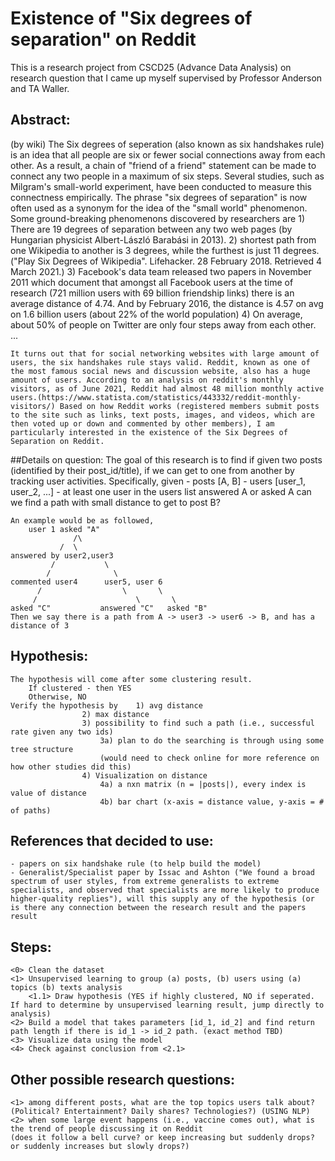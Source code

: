 # Existence of "Six degrees of separation" on Reddit
This is a research project from CSCD25 (Advance Data Analysis) on research question that I came up myself supervised by Professor Anderson and TA Waller.

## Abstract:
(by wiki) 
	The Six degrees of seperation (also known as six handshakes rule) is an idea that all people are six or fewer social connections away from each 	other. 	As a result, a chain of "friend of a friend" statement can be made to connect any two people in a maximum of six steps. Several studies, such as 		Milgram's small-world experiment, have been conducted to measure this connectness empirically. The phrase "six degrees of separation" is now often used as a synonym for the idea of the "small world" phenomenon.
	Some ground-breaking phenomenons discovered by researchers are 
	1) There are 19 degrees of separation between any two web pages (by Hungarian physicist Albert-László Barabási in 2013). 
	2) shortest path from one Wikipedia to another is 3 degrees, while the furthest is just 11 degrees. ("Play Six Degrees of Wikipedia". Lifehacker. 28 			February 2018. Retrieved 4 March 2021.) 
	3) Facebook's data team released two papers in November 2011 which document that amongst all Facebook users at the time of research (721 million users 			with 69 billion friendship links) there is an average distance of 4.74. And by February 2016, the distance is 4.57 on avg on 1.6 billion users (about 			22% of the world population)
	4) On average, about 50% of people on Twitter are only four steps away from each other.
	...

	It turns out that for social networking websites with large amount of users, the six handshakes rule stays valid. Reddit, known as one of the most famous social news and discussion website, also has a huge amount of users. According to an analysis on reddit's monthly visitors, as of June 2021, Reddit had almost 48 million monthly active users.(https://www.statista.com/statistics/443332/reddit-monthly-visitors/) Based on how Reddit works (registered members submit posts to the site such as links, text posts, images, and videos, which are then voted up or down and commented by other members), I am particularly interested in the existence of the Six Degrees of Separation on Reddit.

##Details on question:
	The goal of this research is to find if given two posts (identified by their post_id/title), if we can get to one from another by tracking user activities.	
	Specifically,	given 	- posts [A, B]
				- users [user_1, user_2, ...]
				- at least one user in the users list answered A or asked A
			can we find a path with small distance to get to post B?

	An example would be as followed,
		user 1 asked "A" 
			      /\
		       /  \
	answered by user2,user3
		     /           \
		    /              \
	commented user4      user5, user 6
		  /	                 \       \
		 /		                \       \
	asked "C"       	answered "C"   asked "B"
	Then we say there is a path from A -> user3 -> user6 -> B, and has a distance of 3

## Hypothesis:
	
	The hypothesis will come after some clustering result.
		If clustered - then YES 
		Otherwise, NO
	Verify the hypothesis by 	1) avg distance
					2) max distance
					3) possibility to find such a path (i.e., successful rate given any two ids)
						3a) plan to do the searching is through using some tree structure 
						(would need to check online for more reference on how other studies did this)
					4) Visualization on distance
						4a) a nxn matrix (n = |posts|), every index is value of distance
						4b) bar chart (x-axis = distance value, y-axis = # of paths)

## References that decided to use:
	- papers on six handshake rule (to help build the model)
	- Generalist/Specialist paper by Issac and Ashton ("We found a broad spectrum of user styles, from extreme generalists to extreme specialists, and observed that specialists are more likely to produce higher-quality replies"), will this supply any of the hypothesis (or is there any connection between the research result and the papers result
	

## Steps:
	<0> Clean the dataset
	<1> Unsupervised learning to group (a) posts, (b) users using (a) topics (b) texts analysis
		<1.1> Draw hypothesis (YES if highly clustered, NO if seperated. If hard to determine by unsupervised learning result, jump directly to analysis)
	<2> Build a model that takes parameters [id_1, id_2] and find return path length if there is id_1 -> id_2 path. (exact method TBD)
	<3> Visualize data using the model
	<4> Check against conclusion from <2.1>

## Other possible research questions:
	<1> among different posts, what are the top topics users talk about? (Political? Entertainment? Daily shares? Technologies?) (USING NLP)
	<2> when some large event happens (i.e., vaccine comes out), what is the trend of people discussing it on Reddit
	(does it follow a bell curve? or keep increasing but suddenly drops? or suddenly increases but slowly drops?)



